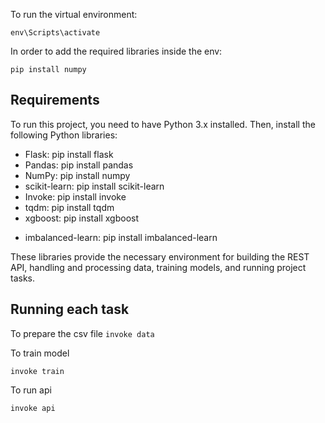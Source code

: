 To run the virtual environment:

 ```env\Scripts\activate```

In order to add the required libraries inside the env:

```pip install numpy```

## Requirements

To run this project, you need to have Python 3.x installed. Then, install the following Python libraries:

- Flask:     pip install flask
- Pandas:    pip install pandas
- NumPy:     pip install numpy
- scikit-learn: pip install scikit-learn
- Invoke:    pip install invoke
- tqdm: pip install tqdm
- xgboost:  pip install xgboost
<!-- To SMOTE over-sampling -->
- imbalanced-learn: pip install imbalanced-learn 

These libraries provide the necessary environment for building the REST API, handling and processing data, training models, and running project tasks.



## Running each task

To prepare the csv file
`invoke data`

To train model

`invoke train`

To run api

`invoke api`


